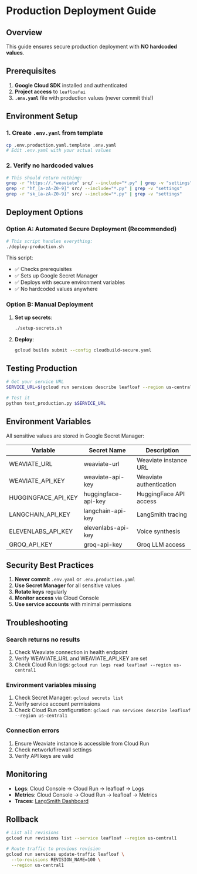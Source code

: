 # Production Deployment Guide

## Overview

This guide ensures secure production deployment with **NO hardcoded values**.

## Prerequisites

1. **Google Cloud SDK** installed and authenticated
2. **Project access** to `leafloafai`
3. **`.env.yaml`** file with production values (never commit this!)

## Environment Setup

### 1. Create `.env.yaml` from template

```bash
cp .env.production.yaml.template .env.yaml
# Edit .env.yaml with your actual values
```

### 2. Verify no hardcoded values

```bash
# This should return nothing:
grep -r "https://.*weaviate" src/ --include="*.py" | grep -v "settings"
grep -r "hf_[a-zA-Z0-9]" src/ --include="*.py" | grep -v "settings"
grep -r "sk_[a-zA-Z0-9]" src/ --include="*.py" | grep -v "settings"
```

## Deployment Options

### Option A: Automated Secure Deployment (Recommended)

```bash
# This script handles everything:
./deploy-production.sh
```

This script:
- ✅ Checks prerequisites
- ✅ Sets up Google Secret Manager
- ✅ Deploys with secure environment variables
- ✅ No hardcoded values anywhere

### Option B: Manual Deployment

1. **Set up secrets**:
   ```bash
   ./setup-secrets.sh
   ```

2. **Deploy**:
   ```bash
   gcloud builds submit --config cloudbuild-secure.yaml
   ```

## Testing Production

```bash
# Get your service URL
SERVICE_URL=$(gcloud run services describe leafloaf --region us-central1 --format 'value(status.url)')

# Test it
python test_production.py $SERVICE_URL
```

## Environment Variables

All sensitive values are stored in Google Secret Manager:

| Variable | Secret Name | Description |
|----------|------------|-------------|
| WEAVIATE_URL | weaviate-url | Weaviate instance URL |
| WEAVIATE_API_KEY | weaviate-api-key | Weaviate authentication |
| HUGGINGFACE_API_KEY | huggingface-api-key | HuggingFace API access |
| LANGCHAIN_API_KEY | langchain-api-key | LangSmith tracing |
| ELEVENLABS_API_KEY | elevenlabs-api-key | Voice synthesis |
| GROQ_API_KEY | groq-api-key | Groq LLM access |

## Security Best Practices

1. **Never commit** `.env.yaml` or `.env.production.yaml`
2. **Use Secret Manager** for all sensitive values
3. **Rotate keys** regularly
4. **Monitor access** via Cloud Console
5. **Use service accounts** with minimal permissions

## Troubleshooting

### Search returns no results
1. Check Weaviate connection in health endpoint
2. Verify WEAVIATE_URL and WEAVIATE_API_KEY are set
3. Check Cloud Run logs: `gcloud run logs read leafloaf --region us-central1`

### Environment variables missing
1. Check Secret Manager: `gcloud secrets list`
2. Verify service account permissions
3. Check Cloud Run configuration: `gcloud run services describe leafloaf --region us-central1`

### Connection errors
1. Ensure Weaviate instance is accessible from Cloud Run
2. Check network/firewall settings
3. Verify API keys are valid

## Monitoring

- **Logs**: Cloud Console → Cloud Run → leafloaf → Logs
- **Metrics**: Cloud Console → Cloud Run → leafloaf → Metrics
- **Traces**: [LangSmith Dashboard](https://smith.langchain.com)

## Rollback

```bash
# List all revisions
gcloud run revisions list --service leafloaf --region us-central1

# Route traffic to previous revision
gcloud run services update-traffic leafloaf \
  --to-revisions REVISION_NAME=100 \
  --region us-central1
```